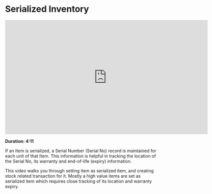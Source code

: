 # Serialized Inventory

<iframe width="660" height="371" src="https://www.youtube.com/embed/gvOVlEwFDAk" frameborder="0" allowfullscreen></iframe>

**Duration: 4:11**

If an Item is serialized, a Serial Number (Serial No) record is maintained for each unit of that Item. This information is helpful in tracking the location of the Serial No, its warranty and end-of-life (expiry) information.

This video walks you through setting item as serialized item, and creating stock related transaction for it. Mostly a high value items are set as serialized item which requires close tracking of its location and warranty expiry.
